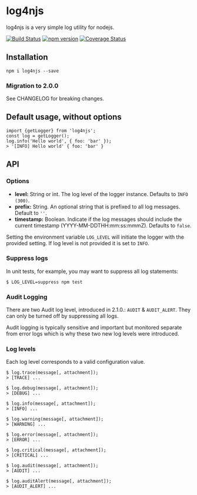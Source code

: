 # log4njs

log4njs is a very simple log utility for nodejs.

[![Build Status](https://travis-ci.org/carlnordenfelt/log4njs.svg?branch=master)](https://travis-ci.org/carlnordenfelt/log4njs)
[![npm version](https://badge.fury.io/js/log4njs.svg)](https://badge.fury.io/js/log4njs)
[![Coverage Status](https://coveralls.io/repos/github/carlnordenfelt/log4njs/badge.svg?branch=master)](https://coveralls.io/github/carlnordenfelt/log4njs?branch=master)

## Installation
```
npm i log4njs --save
```

### Migration to 2.0.0
See CHANGELOG for breaking changes.

## Default usage, without options
```
import {getLogger} from 'log4njs';
const log = getLogger();
log.info('Hello world', { foo: 'bar' });
> '[INFO] Hello world' { foo: 'bar' }
```

## API

### Options
* **level:** String or int. The log level of the logger instance. Defaults to `INFO (300)`.
* **prefix:** String. An optional string that is prefixed to all log messages. Default to `''`.
* **timestamp:** Boolean. Indicate if the log messages should include the current timestamp (YYYY-MM-DDTHH:mm:ss:mmmZ). Defaults to `false`.

Setting the environment variable `LOG_LEVEL` will initiate the logger with the provided setting.
If log level is not provided it is set to `INFO`.

### Suppress logs
In unit tests, for example, you may want to suppress all log statements:
```
$ LOG_LEVEL=suppress npm test
```

### Audit Logging
There are two Audit log level, introduced in 2.1.0.: `AUDIT` & `AUDIT_ALERT`.
They can only be turned off by suppressing all logs.

Audit logging is typically sensitive and important but monitored separate from error logs
which is why these two new log levels were introduced.

### Log levels
Each log level corresponds to a valid configuration value.
```
$ log.trace(message[, attachment]);
> [TRACE] ...

$ log.debug(message[, attachment]);
> [DEBUG] ... 

$ log.info(message[, attachment]);
> [INFO] ...

$ log.warning(message[, attachment]);
> [WARNING] ...

$ log.error(message[, attachment]);
> [ERROR] ...

$ log.critical(message[, attachment]);
> [CRITICAL] ...

$ log.audit(message[, attachment]);
> [AUDIT] ...

$ log.auditAlert(message[, attachment]);
> [AUDIT_ALERT] ...
```

